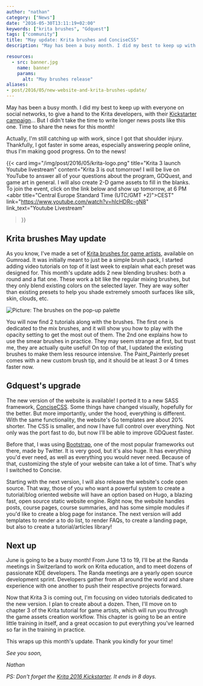 ```yaml
---
author: "nathan"
category: ["News"]
date: "2016-05-30T13:11:19+02:00"
keywords: ["krita brushes", "Gdquest"]
tags: ["community"]
title: "May update: Krita brushes and ConciseCSS"
description: "May has been a busy month. I did my best to keep up with everyone on social networks, to give a hand to the Krita developers, with their Kickstarter campaign..."

resources:
  - src: banner.jpg
    name: banner
    params:
      alt: "May brushes release"
aliases:
- post/2016/05/new-website-and-krita-brushes-update/
---
```


May has been a busy month. I did my best to keep up with everyone on social networks, to give a hand to the Krita developers, with their [Kickstarter campaign](https://www.youtube.com/watch?v=AjIiI8uiVNM)... But I didn't take the time to write longer news posts like this one. Time to share the news for this month! <!--more-->

Actually, I'm still catching up with work, since I got that shoulder injury. Thankfully, I got faster in some areas, especially answering people online, thus I'm making good progress. On to the news!

{{< card
  img="/img/post/2016/05/krita-logo.png"
  title="Krita 3 launch Youtube livestream"
  content="Krita 3 is out tomorrow! I will be live on YouTube to answer all of your questions about the program, GDQuest, and game art in general. I will also create 2-D game assets to fill in the blanks. To join the event, click on the link below and show up tomorrow, at 6 PM <abbr title=\"Central Europe Standard Time (UTC/GMT +2)\">CEST</abbr>"
  link="https://www.youtube.com/watch?v=hlcHDRc-gN8"
  link_text="Youtube Livestream"
  >}}

## Krita brushes May update

As you know, I've made a set of [Krita brushes for game artists](https://gum.co/krita-brushes-for-game-artists), available on Gumroad. It was initially meant to just be a simple brush pack, I started adding video tutorials on top of it last week to explain what each preset was designed for. This month's update adds 2 new blending brushes: both a round and a flat one. These work a bit like the regular mixing brushes, but they only blend existing colors on the selected layer. They are way softer than existing presets to help you shade extremely smooth surfaces like silk, skin, clouds, etc.

![Picture: The brushes on the pop-up palette](/img/post/2016/05/krita-brushes-update-may-2016.jpg)

You will now find 2 tutorials along with the brushes. The first one is dedicated to the mix brushes, and it will show you how to play with the opacity setting to get the most out of them. The 2nd one explains how to use the smear brushes in practice. They may seem strange at first, but trust me, they are actually quite useful! On top of that, I updated the existing brushes to make them less resource intensive. The Paint_Painterly preset comes with a new custom brush tip, and it should be at least 3 or 4 times faster now.

## Gdquest's upgrade

The new version of the website is available! I ported it to a new SASS framework, [ConciseCSS](http://concisecss.com/). Some things have changed visually, hopefully for the better. But more importantly, under the hood, everything is different. With the same functionality, the website's Go templates are about 20% shorter. The CSS is smaller, and now I have full control over everything. Not only was the port fast to do, but now I'll be able to improve GDQuest faster.

Before that, I was using [Bootstrap](http://getbootstrap.com/), one of the most popular frameworks out there, made by Twitter. It is very good, but it's also huge. It has everything you'd ever need, as well as everything you would never need. Because of that, customizing the style of your website can take a lot of time. That's why I switched to Concise.

Starting with the next version, I will also release the website's code open source. That way, those of you who want a powerful system to create a tutorial/blog oriented website will have an option based on Hugo, a blazing fast, open source static website engine. Right now, the website handles posts, course pages, course summaries, and has some simple modules if you'd like to create a blog page for instance. The next version will add templates to render a to do list, to render FAQs, to create a landing page, but also to create a tutorial/articles library!

## Next up

June is going to be a busy month! From June 13 to 19, I'll be at the Randa meetings in Switzerland to work on Krita education, and to meet dozens of passionate KDE developers. The Randa meetings are a yearly open source development sprint. Developers gather from all around the world and share experience with one another to push their respective projects forward.

Now that Krita 3 is coming out, I'm focusing on video tutorials dedicated to the new version. I plan to create about a dozen. Then, I'll move on to chapter 3 of the Krita tutorial for game artists, which will run you through the game assets creation workflow. This chapter is going to be an entire little training in itself, and a great occasion to put everything you've learned so far in the training in practice.

This wraps up this month's update. Thank you kindly for your time!

_See you soon,_

_Nathan_

_PS: Don't forget the [Krita 2016 Kickstarter](https://www.kickstarter.com/projects/krita/krita-2016-lets-make-text-and-vector-art-awesome). It ends in 8 days._
